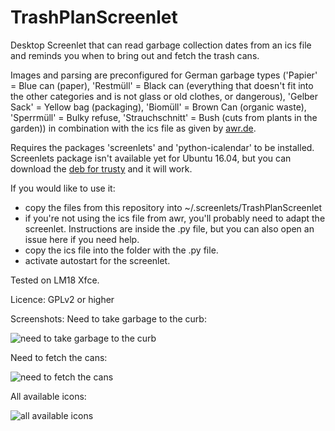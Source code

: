 # TrashPlanScreenlet
Desktop Screenlet that can read garbage collection dates from an ics file and reminds you when to bring out and fetch the trash cans. 

Images and parsing are preconfigured for German garbage types ('Papier' = Blue can (paper), 'Restmüll' = Black can (everything that doesn't fit into the other categories and is not glass or old clothes, or dangerous), 'Gelber Sack' = Yellow bag (packaging), 'Biomüll' = Brown Can (organic waste), 'Sperrmüll' = Bulky refuse, 'Strauchschnitt' = Bush (cuts from plants in the garden)) in combination with the ics file as given by [awr.de](https://www.awr.de/startseite/).

Requires the packages 'screenlets' and 'python-icalendar' to be installed. Screenlets package isn't available yet for Ubuntu 16.04, but you can download the [deb for trusty](http://launchpadlibrarian.net/116382997/screenlets_0.1.6-0ubuntu2_all.deb) and it will work.

If you would like to use it:
- copy the files from this repository into ~/.screenlets/TrashPlanScreenlet
- if you're not using the ics file from awr, you'll probably need to adapt the screenlet. Instructions are inside the .py file, but you can also open an issue here if you need help.
- copy the ics file into the folder with the .py file.
- activate autostart for the screenlet.

Tested on LM18 Xfce.

Licence: GPLv2 or higher

Screenshots:
Need to take garbage to the curb:

![need to take garbage to the curb](https://cloud.githubusercontent.com/assets/3240233/19420619/418ac42c-93ef-11e6-8aa3-bd76f3f6dbc4.png)

Need to fetch the cans:

![need to fetch the cans](https://cloud.githubusercontent.com/assets/3240233/19420618/418ab7ca-93ef-11e6-89a3-41787d6c0a3d.png)

All available icons:

![all available icons](https://cloud.githubusercontent.com/assets/3240233/19420620/418baf2c-93ef-11e6-83d4-6007abb42f1a.png)
